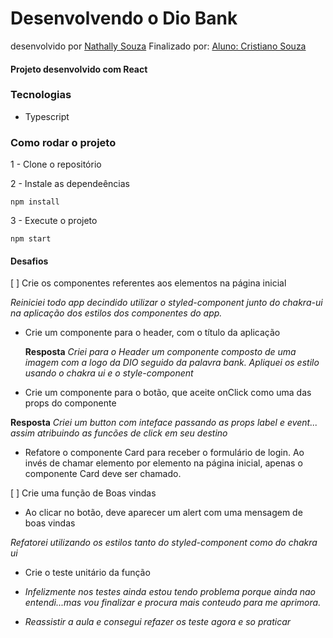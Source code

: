 # Desenvolvendo o Dio Bank
desenvolvido por [Nathally Souza](https://github.com/nathyts)
Finalizado por:
[Aluno: Cristiano Souza](https://github.com/tianosouza)

#### Projeto desenvolvido com React

### Tecnologias
- Typescript

### Como rodar o projeto

1 - Clone o repositório

2 - Instale as dependeências
    
    npm install

3 - Execute o projeto

    npm start

#### Desafios
[ ] Crie os componentes referentes aos elementos na página inicial

   *Reiniciei todo app decindido utilizar  o styled-component junto do chakra-ui na aplicação dos estilos dos componentes do app.*


  - Crie um componente para o header, com o título da aplicação

    **Resposta**
    *Criei para o Header um componente composto de uma imagem com a logo da DIO seguido da palavra bank. Apliquei os estilo usando o chakra ui e o style-component*


  - Crie um componente para o botão, que aceite onClick como uma das props do componente

  **Resposta**
  *Criei um button com inteface passando as props label e event... assim atribuindo as funcões de click em seu destino*



  - Refatore o componente Card para receber o formulário de login. Ao invés de chamar elemento por elemento na página inicial, apenas o componente Card deve ser chamado.



[ ] Crie uma função de Boas vindas
  - Ao clicar no botão, deve aparecer um alert com uma mensagem de boas vindas

  *Refatorei utilizando os estilos tanto do styled-component como do chakra ui*

  
  - Crie o teste unitário da função

  -  *Infelizmente nos testes ainda estou tendo problema porque ainda nao entendi...mas vou finalizar e procura mais conteudo para me aprimora.*

  - *Reassistir a aula e consegui refazer os teste agora e so praticar*

